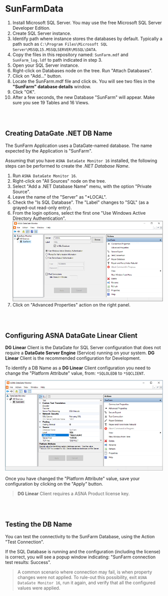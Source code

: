 # SunFarmData

1. Install Microsoft SQL Server. You may use the free Microsoft SQL Server Developer Edition.
2. Create SQL Server instance.
3. Identify path where instance stores the databases by default. Typically a path such as `C:\Program Files\Microsoft SQL Server\MSSQL15.MSSQLSERVER\MSSQL\DATA`.
4. Copy the files in this repository named: `SunFarm.mdf` and `SunFarm_log.ldf` to path indicated in step 3.
5. Open your SQL Server instance.
6. Right-click on Databases node on the tree. Run "Attach Databases".
7. Click on "Add..." button.
8. Locate the SunFarm.mdf file and click `Ok`. You will see two files in the **"SunFarm" database details** window.
9. Click "OK".
10. After a few seconds, the new Database "SunFarm" will appear. Make sure you see 19 Tables and 16 Views.

<br>
<br>


## Creating DataGate .NET DB Name
The SunFarm Application uses a DataGate-named database. The name expected by the Application is "SunFarm".

Assuming that you have `ASNA DataGate Monitor 16` installed, the following steps can be performed to create the *.NET Database Name*.

1. Run `ASNA DataGate Monitor 16`.
2. Right-click on "All Sources" node on the tree.
3. Select "Add a .NET Database Name" menu, with the option "Private Source".
4. Leave the name of the "Server" as "*LOCAL".
5. Check the "Is SQL Database". The "Label" changes to "SQL" (as a grayed-out read-only entry).
6. From the login options, select the first one "Use Windows Active Directory Authentication".
![ASNA DataGate Monitor](images/datagate-monitor-new-db-name.png)
7. Click on "Advanced Properties" action on the right panel.

<br>
<br>

## Configuring ASNA DataGate Linear Client
**DG Linear** Client is the DataGate for SQL Server configuration that does not require a **DataGate Server Engine** (Service) running on your system. **DG Linear** Client is the recommended configuration for Development. 

To identify a DB Name as a **DG Linear** Client configuration you need to change the "Platform Attribute" value, from: `*SQLOLEDB` to `*SQCLIENT`.

![ASNA DataGate Monitor](images/datagate-monitor-linear-config.png)

Once you have changed the "Platform Attribute" value, save your configuration by clicking on the "Apply" button.

> **DG Linear** Client requires a ASNA Product license key.

<br>
<br>

## Testing the DB Name
You can test the connectivity to the SunFarm Database, using the Action "Test Connection".

If the SQL Database is running and the configuration (including the license) is correct, you will see a popup window indicating: "SunFarm connection test results: Success".

> A common scenario where connection may fail, is when property changes were not applied. To rule-out this possibility, exit `ASNA DataGate Monitor 16`, run it again, and verify that all the configured values were applied. 


